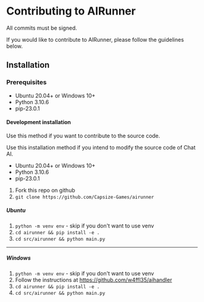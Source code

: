 # Contributing to AIRunner

All commits must be signed.

If you would like to contribute to AIRunner, please follow the guidelines below.

## Installation

### Prerequisites

- Ubuntu 20.04+ or Windows 10+
- Python 3.10.6
- pip-23.0.1

#### Development installation

Use this method if you want to contribute to the source code.

Use this installation method if you intend to modify the source code of Chat AI.

- Ubuntu 20.04+ or Windows 10+
- Python 3.10.6
- pip-23.0.1

1. Fork this repo on github
2. `git clone https://github.com/Capsize-Games/airunner`

##### Ubuntu

1. `python -m venv env` - skip if you don't want to use venv
2. `cd airunner && pip install -e .`
3. `cd src/airunner && python main.py`

---

##### Windows

1. `python -m venv env` - skip if you don't want to use venv
2. Follow the instructions at https://github.com/w4ffl35/aihandler
3. `cd airunner && pip install -e .`
4. `cd src/airunner && python main.py`